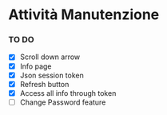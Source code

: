 # Attività Manutenzione

### TO DO
- [x] Scroll down arrow
- [x] Info page
- [x] Json session token
- [x] Refresh button
- [x] Access all info through token 
- [ ] Change Password feature